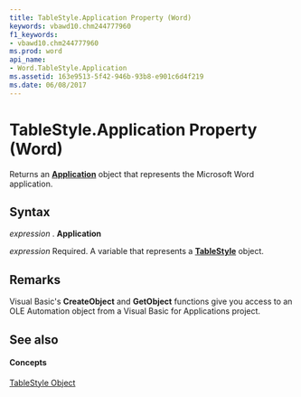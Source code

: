 ```yaml
---
title: TableStyle.Application Property (Word)
keywords: vbawd10.chm244777960
f1_keywords:
- vbawd10.chm244777960
ms.prod: word
api_name:
- Word.TableStyle.Application
ms.assetid: 163e9513-5f42-946b-93b8-e901c6d4f219
ms.date: 06/08/2017
---
```



# TableStyle.Application Property (Word)

Returns an  **[Application](Word.Application.md)** object that represents the Microsoft Word application.


## Syntax

 _expression_ . **Application**

 _expression_ Required. A variable that represents a **[TableStyle](Word.TableStyle.md)** object.


## Remarks

Visual Basic's  **CreateObject** and **GetObject** functions give you access to an OLE Automation object from a Visual Basic for Applications project.


## See also


#### Concepts


[TableStyle Object](Word.TableStyle.md)

